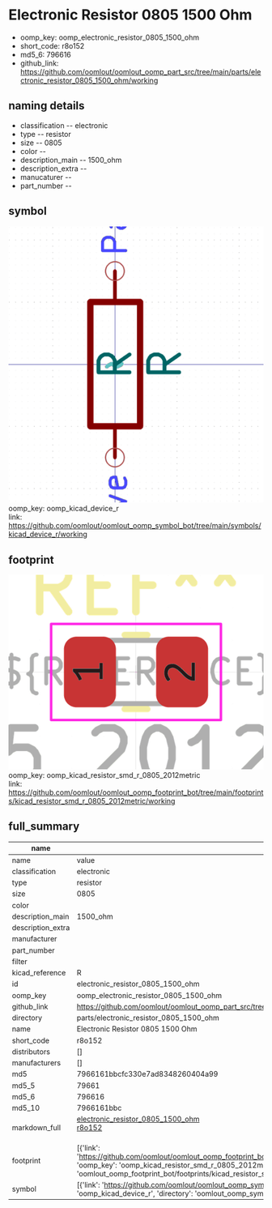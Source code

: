 # Electronic Resistor 0805 1500 Ohm

  
* oomp_key: oomp_electronic_resistor_0805_1500_ohm 
* short_code: r8o152
* md5_6: 796616  
* github_link: https://github.com/oomlout/oomlout_oomp_part_src/tree/main/parts/electronic_resistor_0805_1500_ohm/working  
## naming details
* classification -- electronic
* type -- resistor
* size -- 0805
* color -- 
* description_main -- 1500_ohm
* description_extra -- 
* manucaturer -- 
* part_number -- 



## symbol

![](symbol/0/working/working_600.png)  
oomp_key: oomp_kicad_device_r  
link: https://github.com/oomlout/oomlout_oomp_symbol_bot/tree/main/symbols/kicad_device_r/working  

## footprint

![](footprint/0/working/working_600.png)  
oomp_key: oomp_kicad_resistor_smd_r_0805_2012metric  
link: https://github.com/oomlout/oomlout_oomp_footprint_bot/tree/main/footprints/kicad_resistor_smd_r_0805_2012metric/working  

## full_summary
| name | value | 
| --- | --- | 
| name | value | 
| classification | electronic | 
| type | resistor | 
| size | 0805 | 
| color |  | 
| description_main | 1500_ohm | 
| description_extra |  | 
| manufacturer |  | 
| part_number |  | 
| filter |  | 
| kicad_reference | R | 
| id | electronic_resistor_0805_1500_ohm | 
| oomp_key | oomp_electronic_resistor_0805_1500_ohm | 
| github_link | https://github.com/oomlout/oomlout_oomp_part_src/tree/main/parts/electronic_resistor_0805_1500_ohm/working | 
| directory | parts/electronic_resistor_0805_1500_ohm | 
| name | Electronic Resistor 0805 1500 Ohm | 
| short_code | r8o152 | 
| distributors | [] | 
| manufacturers | [] | 
| md5 | 7966161bbcfc330e7ad8348260404a99 | 
| md5_5 | 79661 | 
| md5_6 | 796616 | 
| md5_10 | 7966161bbc | 
| markdown_full | [electronic_resistor_0805_1500_ohm](https://github.com/oomlout/oomlout_oomp_part_src/tree/main/parts/electronic_resistor_0805_1500_ohm/working)<br>[r8o152](https://github.com/oomlout/oomlout_oomp_part_src/tree/main/parts/electronic_resistor_0805_1500_ohm/working)<br><br> | 
| footprint | [{'link': 'https://github.com/oomlout/oomlout_oomp_footprint_bot/tree/main/foootprntss/kicad_resistor_smd_r_0805_2012metric', 'oomp_key': 'oomp_kicad_resistor_smd_r_0805_2012metric', 'directory': 'oomlout_oomp_footprint_bot/footprints/kicad_resistor_smd_r_0805_2012metric//working/working.kicad_mod'}] | 
| symbol | [{'link': 'https://github.com/oomlout/oomlout_oomp_symbol_bot/tree/main/symbols/kicad_device_r', 'oomp_key': 'oomp_kicad_device_r', 'directory': 'oomlout_oomp_symbol_bot/symbols/kicad_device_r//working/working.kicad_sym'}] | 

